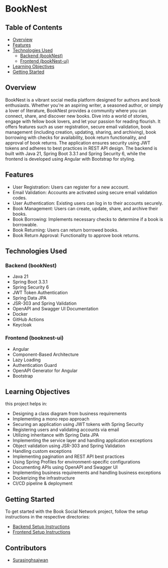 # BookNest

## Table of Contents

- [Overview](#overview)
- [Features](#features)
- [Technologies Used](#technologies-used)
    - [Backend (bookNest)](#backend-book-social-network)
    - [Frontend (bookNest-ui)](#frontend-book-social-network-ui)
- [Learning Objectives](#learning-objectives)
- [Getting Started](#getting-started)

## Overview
BookNest is a vibrant social media platform designed for authors and book enthusiasts. Whether you're an aspiring writer, a seasoned author, or simply a lover of literature, BookNest provides a community where you can connect, share, and discover new books. Dive into a world of stories, engage with fellow book lovers, and let your passion for reading flourish. It offers features such as user registration, secure email validation, book management (including creation, updating, sharing, and archiving), book borrowing with checks for availability, book return functionality, and approval of book returns. The application ensures security using JWT tokens and adheres to best practices in REST API design. The backend is built with Java 21, Spring Boot 3.3.1 and Spring Security 6, while the frontend is developed using Angular with Bootstrap for styling.

## Features
- User Registration: Users can register for a new account.
- Email Validation: Accounts are activated using secure email validation codes.
- User Authentication: Existing users can log in to their accounts securely.
- Book Management: Users can create, update, share, and archive their books.
- Book Borrowing: Implements necessary checks to determine if a book is borrowable.
- Book Returning: Users can return borrowed books.
- Book Return Approval: Functionality to approve book returns.

## Technologies Used

### Backend (bookNest)

- Java 21
- Spring Boot 3.3.1
- Spring Security 6
- JWT Token Authentication
- Spring Data JPA
- JSR-303 and Spring Validation
- OpenAPI and Swagger UI Documentation
- Docker
- GitHub Actions
- Keycloak

### Frontend (booknest-ui)

- Angular
- Component-Based Architecture
- Lazy Loading
- Authentication Guard
- OpenAPI Generator for Angular
- Bootstrap

## Learning Objectives

this project helps in:

- Designing a class diagram from business requirements
- Implementing a mono repo approach
- Securing an application using JWT tokens with Spring Security
- Registering users and validating accounts via email
- Utilizing inheritance with Spring Data JPA
- Implementing the service layer and handling application exceptions
- Object validation using JSR-303 and Spring Validation
- Handling custom exceptions
- Implementing pagination and REST API best practices
- Using Spring Profiles for environment-specific configurations
- Documenting APIs using OpenAPI and Swagger UI
- Implementing business requirements and handling business exceptions
- Dockerizing the infrastructure
- CI/CD pipeline & deployment

## Getting Started

To get started with the Book Social Network project, follow the setup instructions in the respective directories:

- [Backend Setup Instructions](/bookNest/README.md)
- [Frontend Setup Instructions](booknest-ui/README.md)

## Contributors

- [Surasinghsajwan](https://github.com/surajsajwan00)
